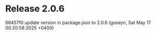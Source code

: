 # Release 2.0.6

66457f0 update version in package.json to 2.0.6 (guseyn, Sat May 17 00:20:58 2025 +0400)

